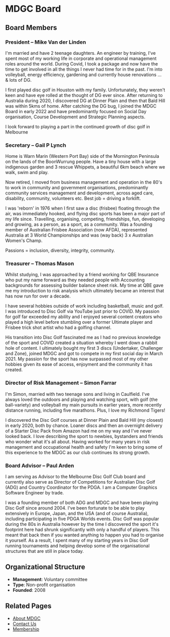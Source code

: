 # MDGC Board

## Board Members

### President – Mike Van der Linden

I'm married and have 2 teenage daughters. An engineer by training, I've spent most of my working life in corporate and operational management roles around the world. During Covid, I took a package and now have the time to get involved in all the things I never had time for in the past. I'm into volleyball, energy efficiency, gardening and currently house renovations … & lots of DG.

I first played disc golf in Houston with my family. Unfortunately, they weren't keen and have eye rolled at the thought of DG ever since. After returning to Australia during 2020, I discovered DG at Dinner Plain and then that Bald Hill was within 5kms of home. After catching the DG bug, I joined the MDGC Board in early 2022 and have predominantly focused on Social Day organisation, Course Development and Strategic Planning aspects.

I look forward to playing a part in the continued growth of disc golf in Melbourne

### Secretary – Gail P Lynch

Home is Warn Marin (Western Port Bay) side of the Mornington Peninsula on the lands of the BoonWurrung people. Have a tiny house with a large indigenous garden and 3 rescue Whippets, a beautiful 6km beach where we walk, swim and play.

Now retired, I moved from business management and operation in the 80's to work in community and government organisations, predominantly community services management and development, across aged care, disability, community, volunteers etc. Best job = driving a forklift.

I was 'reborn' in 1976 when I first saw a disc (frisbee) floating through the air, was immediately hooked, and flying disc sports has been a major part of my life since. Travelling, organising, competing, friendships, fun, developing and growing, as a person, as a sport, as a community. Was a founding member of Australian Frisbee Association (now AFDA), represented Australia at 3 World Championships and was (way back) 3 x Australian Women's Champ.

Passions = inclusion, diversity, integrity, community.

### Treasurer – Thomas Mason

Whilst studying, I was approached by a friend working for QBE Insurance who put my name forward as they needed people with Accounting backgrounds for assessing builder balance sheet risk. My time at QBE gave me my introduction to risk analysis which ultimately became an interest that has now run for over a decade.

I have several hobbies outside of work including basketball, music and golf. I was introduced to Disc Golf via YouTube just prior to COVID. My passion for golf far exceeded my ability and I enjoyed several content creators who played a high level before stumbling over a former Ultimate player and Frisbee trick shot artist who had a golfing channel.

His transition into Disc Golf fascinated me as I had no previous knowledge of the sport and COVID created a situation whereby I went down a rabbit hole of content. I ultimately bought my first 3 discs (Undertaker, Challenger and Zone), joined MDGC and got to compete in my first social day in March 2021. My passion for the sport has now surpassed most of my other hobbies given its ease of access, enjoyment and the community it has created.

### Director of Risk Management – Simon Farrar

I'm Simon, married with two teenage sons and living in Caulfield. I've always loved the outdoors and playing and watching sport, with golf (the ball-variety) and volleyball my main pursuits in earlier years, more recently distance running, including five marathons. Plus, I love my Richmond Tigers!

I discovered the Disc Golf courses at Dinner Plain and Bald Hill (my closest) in early 2020, both by chance. Loaner discs and then an overnight delivery of a Starter Disc Pack from Amazon had me on my way and I've never looked back. I love describing the sport to newbies, bystanders and friends who wonder what it's all about. Having worked for many years in risk management and occupational health and safety I'm keen to bring some of this experience to the MDGC as our club continues its strong growth.

### Board Advisor – Paul Arden

I am serving as Advisor to the Melbourne Disc Golf Club board and currently also serve as Director of Competitions for Australian Disc Golf (ADG) and Country Coordinator for the PDGA. I am a Computer Graphics Software Engineer by trade.

I was a founding member of both ADG and MDGC and have been playing Disc Golf since around 2004. I've been fortunate to be able to play extensively in Europe, Japan, and the USA (and of course Australia), including participating in five PDGA Worlds events. Disc Golf was popular during the 80s in Australia however by the time I discovered the sport it's footprint here had shrunk significantly with only a handful of players. This meant that back then if you wanted anything to happen you had to organise it yourself. As a result, I spent many of my starting years in Disc Golf running tournaments and helping develop some of the organisational structures that are still in place today.

## Organizational Structure
- **Management**: Voluntary committee
- **Type**: Non-profit organisation
- **Founded**: 2008

## Related Pages
- [About MDGC](../about/index.md)
- [Contact Us](../contact/index.md)
- [Membership](../membership/index.md)